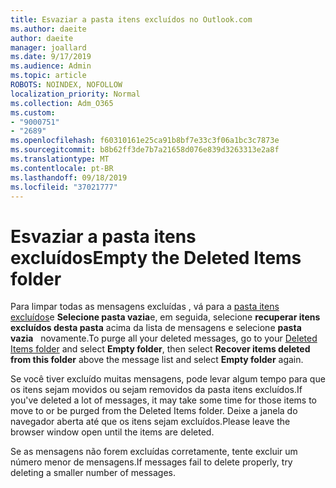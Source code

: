 ```yaml
---
title: Esvaziar a pasta itens excluídos no Outlook.com
ms.author: daeite
author: daeite
manager: joallard
ms.date: 9/17/2019
ms.audience: Admin
ms.topic: article
ROBOTS: NOINDEX, NOFOLLOW
localization_priority: Normal
ms.collection: Adm_O365
ms.custom:
- "9000751"
- "2689"
ms.openlocfilehash: f60310161e25ca91b8bf7e33c3f06a1bc3c7873e
ms.sourcegitcommit: b8b62ff3de7b7a21658d076e839d3263313e2a8f
ms.translationtype: MT
ms.contentlocale: pt-BR
ms.lasthandoff: 09/18/2019
ms.locfileid: "37021777"
---
```

# <a name="empty-the-deleted-items-folder"></a><span data-ttu-id="ae3ec-102">Esvaziar a pasta itens excluídos</span><span class="sxs-lookup"><span data-stu-id="ae3ec-102">Empty the Deleted Items folder</span></span>

<span data-ttu-id="ae3ec-103">Para limpar todas as mensagens excluídas , vá para a [pasta itens excluídos](https://outlook.live.com/mail/deleteditems)e **Selecione pasta vazia**e, em seguida, selecione **recuperar itens excluídos desta pasta** acima da lista de mensagens e selecione **pasta vazia**   novamente.</span><span class="sxs-lookup"><span data-stu-id="ae3ec-103">To purge all your deleted messages, go to your [Deleted Items folder](https://outlook.live.com/mail/deleteditems) and select **Empty folder**, then select **Recover items deleted from this folder** above the message list and select **Empty folder** again.</span></span>

<span data-ttu-id="ae3ec-104">Se você tiver excluído muitas mensagens, pode levar algum tempo para que os itens sejam movidos ou sejam removidos da pasta itens excluídos.</span><span class="sxs-lookup"><span data-stu-id="ae3ec-104">If you've deleted a lot of messages, it may take some time for those items to move to or be purged from the Deleted Items folder.</span></span> <span data-ttu-id="ae3ec-105">Deixe a janela do navegador aberta até que os itens sejam excluídos.</span><span class="sxs-lookup"><span data-stu-id="ae3ec-105">Please leave the browser window open until the items are deleted.</span></span>

<span data-ttu-id="ae3ec-106">Se as mensagens não forem excluídas corretamente, tente excluir um número menor de mensagens.</span><span class="sxs-lookup"><span data-stu-id="ae3ec-106">If messages fail to delete properly, try deleting a smaller number of messages.</span></span>